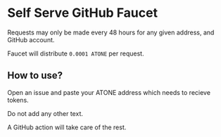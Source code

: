 # Self Serve GitHub Faucet

Requests may only be made every 48 hours for any given address, and GitHub account.

Faucet will distribute `0.0001 ATONE` per request.

## How to use?

Open an issue and paste your ATONE address which needs to recieve tokens.

Do not add any other text.

A GitHub action will take care of the rest.